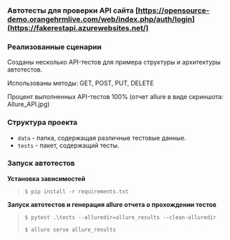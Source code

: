 ### Автотесты для проверки API сайта [https://opensource-demo.orangehrmlive.com/web/index.php/auth/login](https://fakerestapi.azurewebsites.net/)

### Реализованные сценарии

Созданы несколько API-тестов для примера структуры и архитектуры автотестов.

Использованы методы: GET, POST, PUT, DELETE

Процент выполненных API-тестов 100% (отчет allure в виде скриншота: Allure_API.jpg)

### Структура проекта

- `data` - папка, содержащая различные тестовые данные.
- `tests` - пакет, содержащий тесты.

### Запуск автотестов

**Установка зависимостей**

> `$ pip install -r requirements.txt`

**Запуск автотестов и генерация allure отчета о прохождении тестов**

>  `$ pytest .\tests --alluredir=allure_results --clean-alluredir`
>
>  `$ allure serve allure_results`
